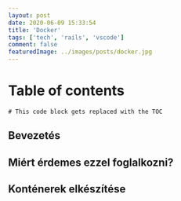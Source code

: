 ```yaml
---
layout: post
date: 2020-06-09 15:33:54
title: 'Docker'
tags: ['tech', 'rails', 'vscode']
comment: false
featuredImage: ../images/posts/docker.jpg
---
```


# Table of contents

```toc
# This code block gets replaced with the TOC
```

## Bevezetés

## Miért érdemes ezzel foglalkozni?

## Konténerek elkészítése
